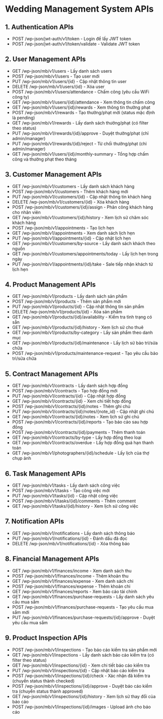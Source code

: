 # Wedding Management System APIs

## 1. Authentication APIs
- POST /wp-json/jwt-auth/v1/token - Login để lấy JWT token
- POST /wp-json/jwt-auth/v1/token/validate - Validate JWT token

## 2. User Management APIs
- GET /wp-json/mb/v1/users - Lấy danh sách users
- POST /wp-json/mb/v1/users - Tạo user mới
- PUT /wp-json/mb/v1/users/{id} - Cập nhật thông tin user
- DELETE /wp-json/mb/v1/users/{id} - Xóa user
- POST /wp-json/mb/v1/users/attendance - Chấm công (yêu cầu WiFi công ty)
- GET /wp-json/mb/v1/users/{id}/attendance - Xem thông tin chấm công
- GET /wp-json/mb/v1/users/{id}/rewards - Xem thông tin thưởng phạt
- POST /wp-json/mb/v1/rewards - Tạo thưởng/phạt mới (status mặc định là pending)
- GET /wp-json/mb/v1/rewards - Lấy danh sách thưởng/phạt (có filter theo status)
- PUT /wp-json/mb/v1/rewards/{id}/approve - Duyệt thưởng/phạt (chỉ admin/manager)
- PUT /wp-json/mb/v1/rewards/{id}/reject - Từ chối thưởng/phạt (chỉ admin/manager)
- GET /wp-json/mb/v1/users/{id}/monthly-summary - Tổng hợp chấm công và thưởng phạt theo tháng

## 3. Customer Management APIs
- GET /wp-json/mb/v1/customers - Lấy danh sách khách hàng
- POST /wp-json/mb/v1/customers - Thêm khách hàng mới
- PUT /wp-json/mb/v1/customers/{id} - Cập nhật thông tin khách hàng
- DELETE /wp-json/mb/v1/customers/{id} - Xóa khách hàng
- POST /wp-json/mb/v1/customers/{id}/assign - Phân công khách hàng cho nhân viên
- GET /wp-json/mb/v1/customers/{id}/history - Xem lịch sử chăm sóc khách hàng
- POST /wp-json/mb/v1/appointments - Tạo lịch hẹn
- GET /wp-json/mb/v1/appointments - Xem danh sách lịch hẹn
- PUT /wp-json/mb/v1/appointments/{id} - Cập nhật lịch hẹn
- GET /wp-json/mb/v1/customers/by-source - Lấy danh sách khách theo nguồn
- GET /wp-json/mb/v1/customers/appointments/today - Lấy lịch hẹn trong ngày
- PUT /wp-json/mb/v1/appointments/{id}/take - Sale tiếp nhận khách từ lịch hẹn

## 4. Product Management APIs
- GET /wp-json/mb/v1/products - Lấy danh sách sản phẩm
- POST /wp-json/mb/v1/products - Thêm sản phẩm mới
- PUT /wp-json/mb/v1/products/{id} - Cập nhật thông tin sản phẩm
- DELETE /wp-json/mb/v1/products/{id} - Xóa sản phẩm
- GET /wp-json/mb/v1/products/{id}/availability - Kiểm tra tình trạng có sẵn
- GET /wp-json/mb/v1/products/{id}/history - Xem lịch sử cho thuê
- GET /wp-json/mb/v1/products/by-category - Lấy sản phẩm theo danh mục
- GET /wp-json/mb/v1/products/{id}/maintenance - Lấy lịch sử bảo trì/sửa chữa
- POST /wp-json/mb/v1/products/maintenance-request - Tạo yêu cầu bảo trì/sửa chữa

## 5. Contract Management APIs
- GET /wp-json/mb/v1/contracts - Lấy danh sách hợp đồng
- POST /wp-json/mb/v1/contracts - Tạo hợp đồng mới
- PUT /wp-json/mb/v1/contracts/{id} - Cập nhật hợp đồng
- GET /wp-json/mb/v1/contracts/{id} - Xem chi tiết hợp đồng
- POST /wp-json/mb/v1/contracts/{id}/notes - Thêm ghi chú
- PUT /wp-json/mb/v1/contracts/{id}/notes/{note_id} - Cập nhật ghi chú
- GET /wp-json/mb/v1/contracts/{id}/notes - Xem lịch sử ghi chú
- POST /wp-json/mb/v1/contracts/{id}/reports - Tạo báo cáo sau hợp đồng
- POST /wp-json/mb/v1/contracts/{id}/payments - Thêm thanh toán
- GET /wp-json/mb/v1/contracts/by-type - Lấy hợp đồng theo loại
- GET /wp-json/mb/v1/contracts/overdue - Lấy hợp đồng quá hạn thanh toán
- GET /wp-json/mb/v1/photographers/{id}/schedule - Lấy lịch của thợ chụp ảnh

## 6. Task Management APIs
- GET /wp-json/mb/v1/tasks - Lấy danh sách công việc
- POST /wp-json/mb/v1/tasks - Tạo công việc mới
- PUT /wp-json/mb/v1/tasks/{id} - Cập nhật công việc
- POST /wp-json/mb/v1/tasks/{id}/comments - Thêm comment
- GET /wp-json/mb/v1/tasks/{id}/history - Xem lịch sử công việc

## 7. Notification APIs
- GET /wp-json/mb/v1/notifications - Lấy danh sách thông báo
- PUT /wp-json/mb/v1/notifications/{id} - Đánh dấu đã đọc
- DELETE /wp-json/mb/v1/notifications/{id} - Xóa thông báo

## 8. Financial Management APIs
- GET /wp-json/mb/v1/finances/income - Xem danh sách thu
- POST /wp-json/mb/v1/finances/income - Thêm khoản thu
- GET /wp-json/mb/v1/finances/expense - Xem danh sách chi
- POST /wp-json/mb/v1/finances/expense - Thêm khoản chi
- GET /wp-json/mb/v1/finances/reports - Xem báo cáo tài chính
- GET /wp-json/mb/v1/finances/purchase-requests - Lấy danh sách yêu cầu mua sắm
- POST /wp-json/mb/v1/finances/purchase-requests - Tạo yêu cầu mua sắm mới
- PUT /wp-json/mb/v1/finances/purchase-requests/{id}/approve - Duyệt yêu cầu mua sắm

## 9. Product Inspection APIs
- POST /wp-json/mb/v1/inspections - Tạo báo cáo kiểm tra sản phẩm mới
- GET /wp-json/mb/v1/inspections - Lấy danh sách báo cáo kiểm tra (có filter theo status)
- GET /wp-json/mb/v1/inspections/{id} - Xem chi tiết báo cáo kiểm tra
- PUT /wp-json/mb/v1/inspections/{id} - Cập nhật báo cáo kiểm tra
- POST /wp-json/mb/v1/inspections/{id}/check - Xác nhận đã kiểm tra (chuyển status thành checked)
- POST /wp-json/mb/v1/inspections/{id}/approve - Duyệt báo cáo kiểm tra (chuyển status thành approved)
- GET /wp-json/mb/v1/inspections/{id}/history - Xem lịch sử thay đổi của báo cáo
- POST /wp-json/mb/v1/inspections/{id}/images - Upload ảnh cho báo cáo 